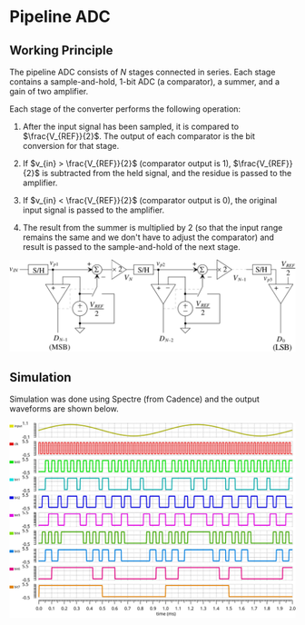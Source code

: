 # Pipeline ADC

## Working Principle

The pipeline ADC consists of $N$ stages connected in series. Each stage
contains a sample-and-hold, 1-bit ADC (a comparator),  a summer, and a gain of
two amplifier.

Each stage of the converter performs the following operation:



1. After the input signal has been sampled, it is compared to
   $\frac{V_{REF}}{2}$. The output of each comparator is the bit conversion for
   that stage.

2. If $v_{in} > \frac{V_{REF}}{2}$ (comparator output is 1),
   $\frac{V_{REF}}{2}$ is subtracted from the held signal, and the residue is
   passed to the amplifier.

3. If $v_{in} < \frac{V_{REF}}{2}$ (comparator output is 0), the original input signal is
   passed to the amplifier.

3. The result from the summer is multiplied by 2 (so that the input range
   remains the same and we don't have to adjust the comparator) and result is
   passed to the sample-and-hold of the next stage.

![Block diagram of pipeline ADC](./images/pipeline_adc_block.svg)

## Simulation

Simulation was done using Spectre (from Cadence) and the output waveforms are
shown below.

![simulation plot](./images/sim_plot.svg)
